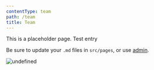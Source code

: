 ```yaml
---
contentType: team
path: /team
title: Team
---
```

This is a placeholder page. Test entry

Be sure to update your `.md` files in `src/pages`, or use [admin](/admin).

![undefined](/files/tumblr_npa7ksI5vy1ssby0io1_540.gif)
